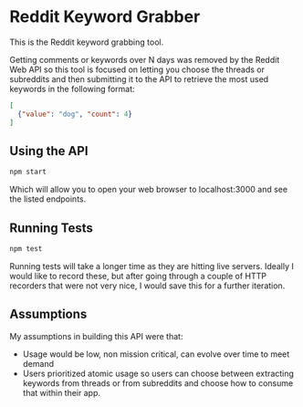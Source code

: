 # Reddit Keyword Grabber

This is the Reddit keyword grabbing tool.

Getting comments or keywords over N days was removed by the Reddit Web API so
this tool is focused on letting you choose the threads or subreddits and then
submitting it to the API to retrieve the most used keywords in the following
format:

```json
[
  {"value": "dog", "count": 4}
]
```

## Using the API

```bash
npm start
```

Which will allow you to open your web browser to localhost:3000 and see the
listed endpoints.

## Running Tests

```bash
npm test
```

Running tests will take a longer time as they are hitting live servers.
Ideally I would like to record these, but after going through a couple of
HTTP recorders that were not very nice, I would save this for a further
iteration.

## Assumptions

My assumptions in building this API were that:

- Usage would be low, non mission critical, can evolve over time to meet demand
- Users prioritized atomic usage so users can choose between extracting keywords
  from threads or from subreddits and choose how to consume that within their
app.

